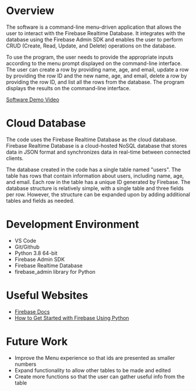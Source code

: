 # Overview

The software is a command-line menu-driven application that allows the user to interact with the Firebase Realtime Database. It integrates with the database using the Firebase Admin SDK and enables the user to perform CRUD (Create, Read, Update, and Delete) operations on the database.

To use the program, the user needs to provide the appropriate inputs according to the menu prompt displayed on the command-line interface. The user can create a row by providing name, age, and email, update a row by providing the row ID and the new name, age, and email, delete a row by providing the row ID, and list all the rows from the database. The program displays the results on the command-line interface.

[Software Demo Video](http://youtube.link.goes.here)


# Cloud Database

The code uses the Firebase Realtime Database as the cloud database. Firebase Realtime Database is a cloud-hosted NoSQL database that stores data in JSON format and synchronizes data in real-time between connected clients.

The database created in the code has a single table named "users". The table has rows that contain information about users, including name, age, and email. Each row in the table has a unique ID generated by Firebase. The database structure is relatively simple, with a single table and three fields per row. However, the structure can be expanded upon by adding additional tables and fields as needed.

# Development Environment

* VS Code
* Git/Github
* Python 3.8 64-bit
* Firebase Admin SDK
* Firebase Realtime Database
* firebase_admin library for Python

# Useful Websites

- [Firebase Docs](https://firebase.google.com/docs)
- [How to Get Started with Firebase Using Python](https://www.freecodecamp.org/news/how-to-get-started-with-firebase-using-python/)

# Future Work

- Improve the Menu experience so that ids are presented as smaller numbers
- Expand functionality to allow other tables to be made and edited
- Create more functions so that the user can gather useful info from the table
